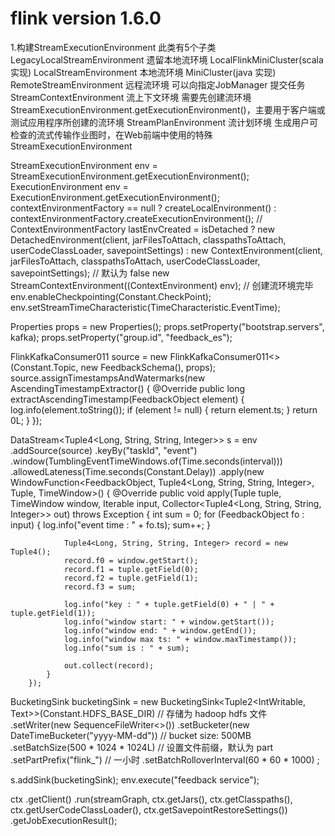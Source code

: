 # flink version 1.6.0
1.构建StreamExecutionEnvironment
此类有5个子类
LegacyLocalStreamEnvironment 
遗留本地流环境	LocalFlinkMiniCluster(scala 实现)
LocalStreamEnvironment
本地流环境	MiniCluster(java 实现)
RemoteStreamEnvironment
远程流环境	可以向指定JobManager 提交任务
StreamContextEnvironment
流上下文环境	需要先创建流环境StreamExecutionEnvironment.getExecutionEnvironment()，主要用于客户端或测试应用程序所创建的流环境
StreamPlanEnvironment
流计划环境	生成用户可检查的流式传输作业图时，在Web前端中使用的特殊StreamExecutionEnvironment





StreamExecutionEnvironment env = StreamExecutionEnvironment.getExecutionEnvironment();
ExecutionEnvironment env = ExecutionEnvironment.getExecutionEnvironment();
contextEnvironmentFactory == null ? createLocalEnvironment() : contextEnvironmentFactory.createExecutionEnvironment(); // ContextEnvironmentFactory
lastEnvCreated = isDetached
   ? new DetachedEnvironment(client, jarFilesToAttach, classpathsToAttach, userCodeClassLoader, savepointSettings)
   : new ContextEnvironment(client, jarFilesToAttach, classpathsToAttach, userCodeClassLoader, savepointSettings); // 默认为 false
new StreamContextEnvironment((ContextEnvironment) env);  // 创建流环境完毕
env.enableCheckpointing(Constant.CheckPoint);
env.setStreamTimeCharacteristic(TimeCharacteristic.EventTime);



Properties props = new Properties();
props.setProperty("bootstrap.servers", kafka);
props.setProperty("group.id", "feedback_es");

FlinkKafkaConsumer011<FeedbackObject> source = new FlinkKafkaConsumer011<>(Constant.Topic, new FeedbackSchema(), props);
source.assignTimestampsAndWatermarks(new AscendingTimestampExtractor<FeedbackObject>() {
    @Override
    public long extractAscendingTimestamp(FeedbackObject element) {
        log.info(element.toString());
        if (element != null) {
            return element.ts;
        }
        return 0L;
    }
});

DataStream<Tuple4<Long, String, String, Integer>> s = env
        .addSource(source)
        .keyBy("taskId", "event")
        .window(TumblingEventTimeWindows.of(Time.seconds(interval)))
        .allowedLateness(Time.seconds(Constant.Delay))
        .apply(new WindowFunction<FeedbackObject, Tuple4<Long, String, String, Integer>, Tuple, TimeWindow>() {
            @Override
            public void apply(Tuple tuple, TimeWindow window, Iterable<FeedbackObject> input, Collector<Tuple4<Long, String, String, Integer>> out) throws Exception {
                int sum = 0;
                for (FeedbackObject fo : input) {
                    log.info("event time : " + fo.ts);
                    sum++;
                }

                Tuple4<Long, String, String, Integer> record = new Tuple4();
                record.f0 = window.getStart();
                record.f1 = tuple.getField(0);
                record.f2 = tuple.getField(1);
                record.f3 = sum;

                log.info("key : " + tuple.getField(0) + " | " + tuple.getField(1));
                log.info("window start: " + window.getStart());
                log.info("window end: " + window.getEnd());
                log.info("window max ts: " + window.maxTimestamp());
                log.info("sum is : " + sum);

                out.collect(record);
            }
        });

BucketingSink bucketingSink = new BucketingSink<Tuple2<IntWritable, Text>>(Constant.HDFS_BASE_DIR)
        // 存储为 hadoop hdfs 文件
        .setWriter(new SequenceFileWriter<>())
        .setBucketer(new DateTimeBucketer("yyyy-MM-dd"))
        // bucket size: 500MB
        .setBatchSize(500 * 1024 * 1024L)
        // 设置文件前缀，默认为 part
        .setPartPrefix("flink_")
        // 一小时
        .setBatchRolloverInterval(60 * 60 * 1000)
        ;

s.addSink(bucketingSink);
env.execute("feedback service");

ctx
   .getClient()
   .run(streamGraph, ctx.getJars(), ctx.getClasspaths(), ctx.getUserCodeClassLoader(), ctx.getSavepointRestoreSettings())
   .getJobExecutionResult();